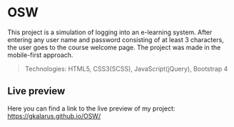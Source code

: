 # OSW

This project is a simulation of logging into an e-learning system. After entering any user name and password consisting of at least 3 characters, the user goes to the course welcome page. The project was made in the mobile-first approach.

>Technologies: HTML5, CSS3(SCSS), JavaScript(jQuery), Bootstrap 4

## Live preview

Here you can find a link to the live preview of my project:
https://gkalarus.github.io/OSW/
